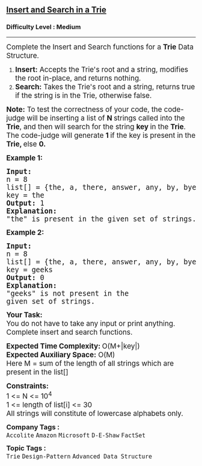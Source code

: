 <h2><a href="https://www.geeksforgeeks.org/problems/trie-insert-and-search0651/0">Insert and Search in a Trie</a></h2><h3>Difficulty Level : Medium</h3><hr><div class="problems_problem_content__Xm_eO"><p><span style="font-size: 14pt;">Complete the Insert and Search functions for a <strong>Trie</strong> Data Structure.&nbsp;</span></p>
<ol>
<li><span style="white-space: normal; font-size: 14pt;"><strong>Insert:</strong> Accepts the Trie's root and a string, modifies the root in-place, and returns nothing.</span></li>
<li><span style="white-space: normal; font-size: 14pt;"><strong>Search:</strong> Takes the Trie's root and a string, returns true if the string is in the Trie, otherwise false.</span></li>
</ol>
<p><span style="font-size: 14pt;"><strong>Note:</strong> To test the correctness of your code, the code-judge will be inserting a list of <strong>N </strong>strings called into the <strong>Trie</strong>, and then will search for the string <strong>key </strong>in the <strong>Trie</strong>. The code-judge will generate <strong>1 </strong>if the key is present in the <strong>Trie, </strong>else <strong>0.</strong></span></p>
<p><span style="font-size: 14pt;"><strong>Example 1:</strong></span></p>
<pre><span style="font-size: 14pt;"><strong>Input:</strong></span><br><span style="font-size: 14pt;">n = 8</span><br><span style="font-size: 14pt;">list[] = {the, a, there, answer, </span><span style="font-size: 14pt;">any, by, bye, their}</span><br><span style="font-size: 14pt;">key = the</span><br><span style="font-size: 14pt;"><strong>Output: </strong>1</span><br><span style="font-size: 14pt;"><strong>Explanation: </strong></span><br><span style="font-size: 14pt;">"the" is present in the given set of strings. </span></pre>
<p><span style="font-size: 14pt;"><strong>Example 2:</strong></span></p>
<pre><span style="font-size: 14pt;"><strong>Input:</strong></span><br><span style="font-size: 14pt;">n = 8</span><br><span style="font-size: 14pt;">list[] = {the, a, there, answer, </span><span style="font-size: 14pt;">any, by, bye, their}</span><br><span style="font-size: 14pt;">key = geeks</span><br><span style="font-size: 14pt;"><strong>Output:</strong> 0</span><br><span style="font-size: 14pt;"><strong>Explanation:</strong> </span><br><span style="font-size: 14pt;">"geeks" is not present in the</span><br><span style="font-size: 14pt;">given set of strings.</span></pre>
<p><span style="font-size: 14pt;"><strong>Your Task:<br></strong>You do not have to take any input or print anything. Complete insert and search functions.&nbsp;</span></p>
<p><span style="font-size: 14pt;"><strong>Expected Time Complexity: </strong>O(M+|key|)<br></span><span style="font-size: 14pt;"><strong>Expected Auxiliary Space:</strong> O(M)</span><br><span style="font-size: 14pt;">Here M = sum of the length of all strings which are present in the list[]&nbsp;</span></p>
<p><span style="font-size: 14pt;"><strong>Constraints:<br></strong>1 &lt;= N &lt;= 10<sup>4</sup></span><br><span style="font-size: 14pt;">1 &lt;= length of list[i] &lt;= 30</span><br><span style="font-size: 14pt;">All strings will constitute of lowercase alphabets only.</span></p></div><p><span style=font-size:18px><strong>Company Tags : </strong><br><code>Accolite</code>&nbsp;<code>Amazon</code>&nbsp;<code>Microsoft</code>&nbsp;<code>D-E-Shaw</code>&nbsp;<code>FactSet</code>&nbsp;<br><p><span style=font-size:18px><strong>Topic Tags : </strong><br><code>Trie</code>&nbsp;<code>Design-Pattern</code>&nbsp;<code>Advanced Data Structure</code>&nbsp;